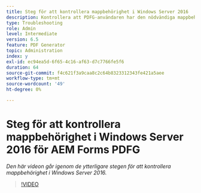 ```yaml
---
title: Steg för att kontrollera mappbehörighet i Windows Server 2016
description: Kontrollera att PDFG-användaren har den nödvändiga mappbehörigheten i Windows Server 2016
type: Troubleshooting
role: Admin
level: Intermediate
version: 6.5
feature: PDF Generator
topic: Administration
index: y
exl-id: ec94ea5d-6f65-4c16-af63-d7c7766fe5f6
duration: 64
source-git-commit: f4c621f3a9caa8c2c64b8323312343fe421a5aee
workflow-type: tm+mt
source-wordcount: '49'
ht-degree: 0%

---
```


# Steg för att kontrollera mappbehörighet i Windows Server 2016 för AEM Forms PDFG

*Den här videon går igenom de ytterligare stegen för att kontrollera mappbehörighet i Windows Server 2016.*

>[!VIDEO](https://video.tv.adobe.com/v/335519?quality=12&learn=on)
